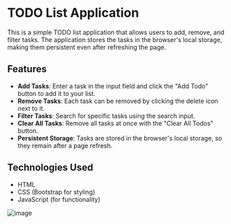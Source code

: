 # TODO List Application

This is a simple TODO list application that allows users to add, remove, and filter tasks. The application stores the tasks in the browser's local storage, making them persistent even after refreshing the page.

## Features

- **Add Tasks**: Enter a task in the input field and click the "Add Todo" button to add it to your list.
- **Remove Tasks**: Each task can be removed by clicking the delete icon next to it.
- **Filter Tasks**: Search for specific tasks using the search input.
- **Clear All Tasks**: Remove all tasks at once with the "Clear All Todos" button.
- **Persistent Storage**: Tasks are stored in the browser's local storage, so they remain after a page refresh.

## Technologies Used

- HTML
- CSS (Bootstrap for styling)
- JavaScript (for functionality)


![image](https://github.com/user-attachments/assets/66308e89-32cf-4cb9-89c5-88aaadaa5432)

